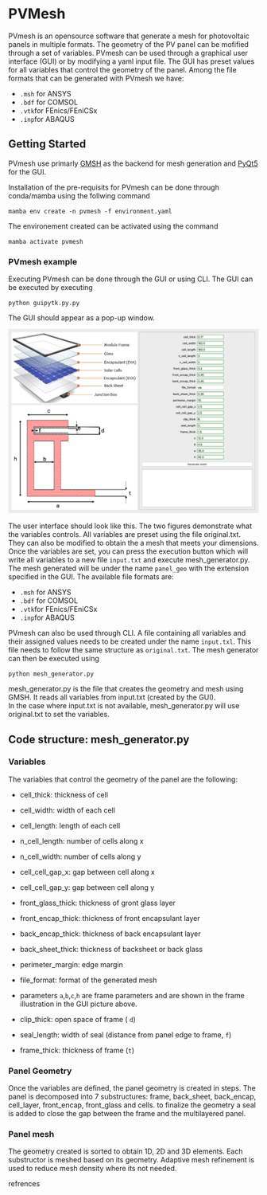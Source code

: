 # PVMesh


PVmesh is an opensource software that generate a mesh for photovoltaic panels in multiple formats. 
The geometry of the PV panel can be mofified through a set of variables.
PVmesh can be used through a graphical user interface (GUI) or by modifying a yaml input file.
The GUI has preset values for all variables that control the geometry of the panel. 
Among the file formats that can be generated with PVmesh we have:
- `.msh` for ANSYS 
- `.bdf` for COMSOL 
- `.vtk`for FEnics/FEniCSx 
- `.inp`for ABAQUS 


## Getting Started 

PVmesh use primarly [GMSH](https://gmsh.info) as the backend for mesh generation and  [PyQt5](https://www.riverbankcomputing.com/static/Docs/PyQt5/) for the GUI.

Installation of the pre-requisits for PVmesh can be done through conda/mamba using the follwing command

```
mamba env create -n pvmesh -f environment.yaml
```

The environement created can be activated using the command 

``` 
mamba activate pvmesh
```

### PVmesh example

Executing PVmesh can be done through the GUI or using CLI. 
The GUI can be executed by executing

```
python guipytk.py.py 
```

The GUI should appear as a pop-up window. 

![alt text](figures/gui2.png "")

The user interface should look like this. 
The two figures demonstrate what the variables controls. 
All variables are preset using the file original.txt.
They can also be modified to obtain the a mesh that meets your dimensions. 
Once the variables are set, you can press the execution button which will write all variables to a new file `input.txt` and execute mesh_generator.py.
The mesh generated will be under the name `panel_geo` with the extension specified in the GUI. 
The available file formats are:
 - `.msh` for ANSYS
 - `.bdf` for COMSOL
 - `.vtk`for FEnics/FEniCSx
 - `.inp`for ABAQUS



PVmesh can also be used through CLI. 
A file containing all variables and their assigned values needs to be created under the name `input.txl`.
This file needs to follow the same structure as `original.txt`. 
The mesh generator can then be executed using 

```
python mesh_generator.py
```



mesh_generator.py is the file that creates the geometry and mesh using GMSH. 
It reads all variables from input.txt (created by the GUI).  
In the case where input.txt is not available, mesh_generator.py will use original.txt to set the variables.



## Code structure:  mesh_generator.py

### Variables 

The variables that control the geometry of the panel are the following:

- cell_thick: thickness of cell 
  
- cell_width: width of each cell 
- cell_length: length of each cell 
- n_cell_length: number of cells along x       
- n_cell_width: number of cells along y   
- cell_cell_gap_x: gap between cell along x
- cell_cell_gap_y: gap between cell along y

- front_glass_thick: thickness of gront glass layer
- front_encap_thick: thickness of front encapsulant layer
- back_encap_thick: thickness of back encapsulant layer

- back_sheet_thick: thickness of backsheet or back glass
- perimeter_margin: edge margin
- file_format: format of the generated mesh



- parameters `a`,`b`,`c`,`h` are frame parameters and are shown in the frame illustration in the GUI picture above. 

- clip_thick: open space of frame ( `d`) 
- seal_length: width of seal (distance from panel edge to frame, `f`)
- frame_thick:  thickness of frame (`t`)





### Panel Geometry

Once the variables are defined, the panel geometry is created in steps. 
The panel is decomposed into 7 substructures: frame, back_sheet, back_encap, cell_layer, front_encap, front_glass and cells. 
to finalize the geometry a seal is added to close the gap between the frame and the multilayered panel. 

### Panel mesh 

The geometry created is sorted to obtain 1D, 2D and 3D elements. 
Each substructor is meshed based on its geometry.
Adaptive mesh refinement is used to reduce mesh density where its not needed. 









refrences 
